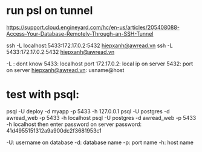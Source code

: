 # run psl on tunnel

https://support.cloud.engineyard.com/hc/en-us/articles/205408088-Access-Your-Database-Remotely-Through-an-SSH-Tunnel

ssh -L localhost:5433:172.17.0.2:5432 hiepxanh@awread.vn
ssh -L 5433:172.17.0.2:5432 hiepxanh@awread.vn

-L : dont know
5433: localhost port
172.17.0.2: local ip on server
5432: port on server
hiepxanh@awread.vn: usname@host

# test with psql:

psql -U deploy -d myapp -p 5433 -h 127.0.0.1
psql -U postgres -d awread_web -p 5433 -h localhost
psql -U postgres -d awread_web -p 5433 -h localhost
then enter password on server
password: 41d4955151312a9a900dc2f3681953c1

-U: username on database
-d: database name
-p: port name
-h: host name
